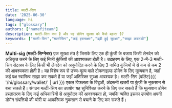 ```yaml
---
title: मल्टी-सिग
date: '2025-06-30'
language: hi
tags: ["glossary"]
authors: ["namefiteam"]
description: मल्टी-सिग क्या है और यह डोमेन सुरक्षा को कैसे बढ़ाता है?
keywords: ["मल्टी-सिग","मल्टीसिग","कई हस्ताक्षर","बढ़ी हुई सुरक्षा","साझा कस्टडी"]
---
```



**Multi-sig (मल्टी-सिग्नेचर)** एक सुरक्षा तंत्र है जिसके लिए एक ही कुंजी के बजाय किसी लेनदेन को अधिकृत करने के लिए कई निजी कुंजियों की आवश्यकता होती है। उदाहरण के लिए, एक 2-में-3 मल्टी-सिग सेटअप के लिए किसी भी लेनदेन को अनुमोदित करने के लिए 3 नामित कुंजियों में से कम से कम 2 की आवश्यकता होती है। यह विशेष रूप से उच्च-मूल्य वाले टोकनाइज़्ड डोमेन के लिए मूल्यवान है, जहाँ कई पक्ष स्वामित्व साझा कर सकते हैं या जहाँ अतिरिक्त सुरक्षा आवश्यक है। मल्टी-सिग [वॉलेट]({{ '/hi/glossary/wallet/' | url }}) एकल विफलता के बिंदुओं, अंदरूनी खतरों या कुंजी के नुकसान से बचा सकते हैं। संगठन मल्टी-सिग का उपयोग यह सुनिश्चित करने के लिए कर सकते हैं कि मूल्यवान डोमेन हस्तांतरण के लिए कई अधिकारियों से अनुमोदन की आवश्यकता हो, जबकि व्यक्ति इसका उपयोग अपनी डोमेन संपत्तियों की चोरी या आकस्मिक नुकसान से बचाने के लिए कर सकते हैं।